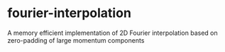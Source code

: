 # fourier-interpolation
A memory efficient implementation of 2D Fourier interpolation based on zero-padding of large momentum components
